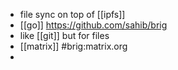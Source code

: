 - file sync on top of [[ipfs]]
- [[go]] https://github.com/sahib/brig
- like [[git]] but for files
- [[matrix]] #brig:matrix.org
- 
